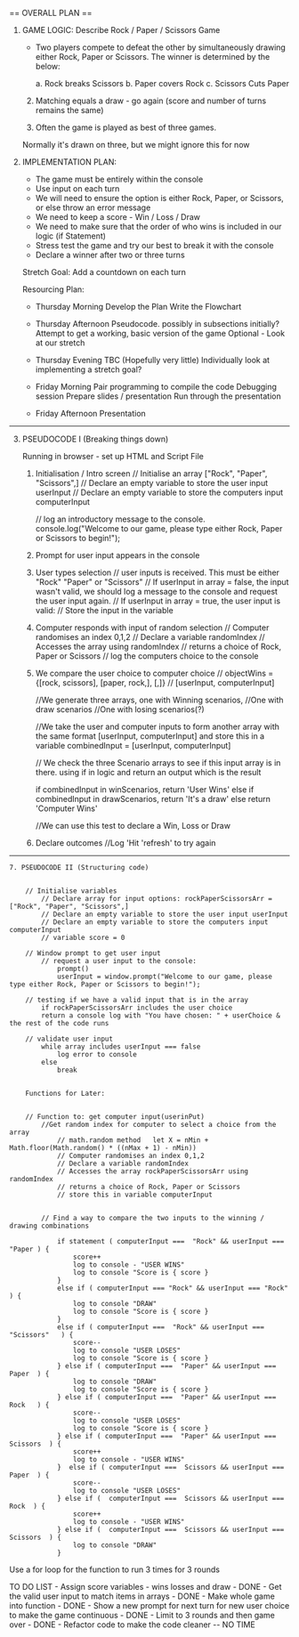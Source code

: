 == OVERALL PLAN ==

1. GAME LOGIC: Describe Rock / Paper / Scissors Game

    - Two players compete to defeat the other by simultaneously drawing either Rock, Paper or Scissors. The winner is determined by the below:

        a. Rock breaks Scissors
        b. Paper covers Rock
        c. Scissors Cuts Paper

    2. Matching equals a draw - go again (score and number of turns remains the same)

    3. Often the game is played as best of three games.

    Normally it's drawn on three, but we might ignore this for now


2. IMPLEMENTATION PLAN:

    - The game must be entirely within the console
    - Use input on each turn
    - We will need to ensure the option is either Rock, Paper, or Scissors, or else throw an error message
    - We need to keep a score - Win / Loss / Draw
    - We need to make sure that the order of who wins is included in our logic (if Statement)
    - Stress test the game and try our best to break it with the console
    - Declare a winner after two or three turns

    Stretch Goal: Add a countdown on each turn


    Resourcing Plan: 

    - Thursday Morning
        Develop the Plan
        Write the Flowchart

    - Thursday Afternoon
        Pseudocode. possibly in subsections initially?
        Attempt to get a working, basic version of the game
        Optional - Look at our stretch 

    - Thursday Evening
        TBC (Hopefully very little)
        Individually look at implementing a stretch goal?


    - Friday Morning
        Pair programming to compile the code
        Debugging session
        Prepare slides / presentation
        Run through the presentation


    - Friday Afternoon
        Presentation


---------------------------

3. PSEUDOCODE I (Breaking things down)

    Running in browser - set up HTML and Script File

    1. Initialisation / Intro screen
        // Initialise an array ["Rock", "Paper", "Scissors",]
        // Declare an empty variable to store the user input userInput
        // Declare an empty variable to store the computers input computerInput

        // log an introductory message to the console. console.log("Welcome to our game, please type either Rock, Paper or Scissors to begin!");

    2. Prompt for user input appears in the console
    

    3. User types selection
        // user inputs is received. This must be either "Rock" "Paper" or "Scissors"
        // If userInput in array = false, the input wasn't valid, we should log a message to the console and request the user input again.
        // If userInput in array = true, the user input is valid: 
        // Store the input in the variable


    4. Computer responds with input of random selection
        // Computer randomises an index 0,1,2
        // Declare a variable randomIndex
        // Accesses the array using randomIndex
        // returns a choice of Rock, Paper or Scissors
        // log the computers choice to the console


    5. We compare the user choice to computer choice 
        // objectWins = {[rock, scissors], [paper, rock,], [,]}
        //  [userInput, computerInput]

        //We generate three arrays, one with Winning scenarios,
        //One with draw scenarios
        //One with losing scenarios(?)

        //We take the user and computer inputs to form another array with the same format [userInput, computerInput] and store this in a variable combinedInput = [userInput, computerInput]

        // We check the three Scenario arrays to see if this input array is in there. using if in logic and return an output which is the result

        if combinedInput in winScenarios, return 'User Wins'
        else if combinedInput in drawScenarios, return 'It's a draw'
        else return  'Computer Wins'

        //We can use this test to declare a Win, Loss or Draw



    6. Declare outcomes
        //Log 'Hit 'refresh' to try again

 ---------------------------

    7. PSEUDOCODE II (Structuring code)


        // Initialise variables 
            // Declare array for input options: rockPaperScissorsArr = ["Rock", "Paper", "Scissors",]
            // Declare an empty variable to store the user input userInput
            // Declare an empty variable to store the computers input computerInput
            // variable score = 0

        // Window prompt to get user input    
            // request a user input to the console:
                prompt()
                userInput = window.prompt("Welcome to our game, please type either Rock, Paper or Scissors to begin!");

        // testing if we have a valid input that is in the array
            if rockPaperScissorsArr includes the user choice
            return a console log with "You have chosen: " + userChoice & the rest of the code runs

        // validate user input
            while array includes userInput === false 
                log error to console
            else 
                break


        Functions for Later:


        // Function to: get computer input(userinPut)
            //Get random index for computer to select a choice from the array
                // math.random method   let X = nMin + Math.floor(Math.random() * ((nMax + 1) - nMin))
                // Computer randomises an index 0,1,2
                // Declare a variable randomIndex
                // Accesses the array rockPaperScissorsArr using randomIndex
                // returns a choice of Rock, Paper or Scissors
                // store this in variable computerInput
            

            // Find a way to compare the two inputs to the winning / drawing combinations

                if statement ( computerInput ===  "Rock" && userInput === "Paper ) {
                    score++
                    log to console - "USER WINS"
                    log to console "Score is { score }
                }
                else if ( computerInput === "Rock" && userInput === "Rock" ) {
                    log to console "DRAW"
                    log to console "Score is { score }
                }
                else if ( computerInput ===  "Rock" && userInput === "Scissors"   ) {
                    score--
                    log to console "USER LOSES"
                    log to console "Score is { score }
                } else if ( computerInput ===  "Paper" && userInput === Paper  ) {
                    log to console "DRAW"
                    log to console "Score is { score }
                } else if ( computerInput ===  "Paper" && userInput ===  Rock   ) {
                    score--
                    log to console "USER LOSES"
                    log to console "Score is { score }
                } else if ( computerInput ===  "Paper" && userInput === Scissors  ) {
                    score++
                    log to console - "USER WINS"
                }  else if ( computerInput ===  Scissors && userInput === Paper  ) {
                    score--
                    log to console "USER LOSES"
                } else if (  computerInput ===  Scissors && userInput === Rock  ) {
                    score++
                    log to console - "USER WINS"
                } else if (  computerInput ===  Scissors && userInput === Scissors  ) {
                    log to console "DRAW"
                }

Use a for loop for the function to run 3 times for 3 rounds


TO DO LIST 
    - Assign score variables - wins losses and draw - DONE
    - Get the valid user input to match items in arrays - DONE
    - Make whole game into function - DONE
    - Show a new prompt for next turn for new user choice to make the game continuous - DONE
    - Limit to 3 rounds and then game over - DONE
    - Refactor code to make the code cleaner -- NO TIME 

